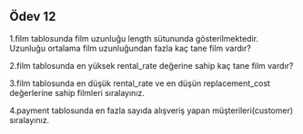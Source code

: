 ## Ödev 12


1.film tablosunda film uzunluğu length sütununda gösterilmektedir. Uzunluğu ortalama film uzunluğundan fazla kaç tane film vardır? 
 
2.film tablosunda en yüksek rental_rate değerine sahip kaç tane film vardır? 
 
3.film tablosunda en düşük rental_rate ve en düşün replacement_cost değerlerine sahip filmleri sıralayınız. 
 
4.payment tablosunda en fazla sayıda alışveriş yapan müşterileri(customer) sıralayınız.
    
